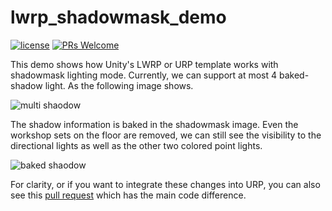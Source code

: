 # lwrp_shadowmask_demo
[![license](http://img.shields.io/badge/license-MIT-blue.svg)](https://github.com/Tencent/InjectFix/blob/master/LICENSE)
[![PRs Welcome](https://img.shields.io/badge/PRs-welcome-blue.svg)](https://github.com/Tencent/InjectFix/pulls)

This demo shows how Unity's LWRP or URP template works with shadowmask lighting mode. 
Currently, we can support at most 4 baked-shadow light. As the following image shows.

![multi shaodow ](https://github.com/sienaiwun/lwrp_shadowmask_demo/blob/master/imgs/multi_light.png)

The shadow information is baked in the shadowmask image. Even the workshop sets on the floor are removed, we can still see the visibility to the directional lights as well as the other two colored point lights. 

![baked shaodow ](https://github.com/sienaiwun/lwrp_shadowmask_demo/blob/master/imgs/shadowmask.png)

For clarity, or if you want to integrate these changes into URP, you can also see this [pull request](https://github.com/Unity-Technologies/ScriptableRenderPipeline/pull/5250/commits) which has the main code difference.

